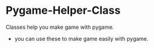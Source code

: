 # Pygame-Helper-Class
Classes help you make game with pygame.

* you can use these to make game easily with pygame.
